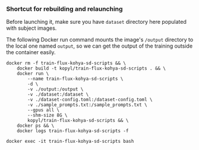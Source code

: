 ### Shortcut for rebuilding and relaunching

Before launching it, make sure you have `dataset` directory here populated with subject images.

The following Docker run command mounts the image's `/output` directory to the local one named `output`, so we can get the output of the training outside the container easily.

```
docker rm -f train-flux-kohya-sd-scripts && \
    docker build -t kopyl/train-flux-kohya-sd-scripts . && \
    docker run \
        --name train-flux-kohya-sd-scripts \
        -d \
        -v ./output:/output \
        -v ./dataset:/dataset \
        -v ./dataset-config.toml:/dataset-config.toml \
        -v ./sample_prompts.txt:/sample_prompts.txt \
        --gpus all \
        --shm-size 8G \
        kopyl/train-flux-kohya-sd-scripts && \
    docker ps && \
    docker logs train-flux-kohya-sd-scripts -f
```

```
docker exec -it train-flux-kohya-sd-scripts bash
```
